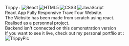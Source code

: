 
Trippy :  ![React](https://img.shields.io/badge/react-%2320232a.svg?style=for-the-badge&logo=react&logoColor=%2361DAFB) ![HTML5](https://img.shields.io/badge/html5-%23E34F26.svg?style=for-the-badge&logo=html5&logoColor=white)  ![CSS3](https://img.shields.io/badge/css3-%231572B6.svg?style=for-the-badge&logo=css3&logoColor=white) ![JavaScript](https://img.shields.io/badge/javascript-%23323330.svg?style=for-the-badge&logo=javascript&logoColor=%23F7DF1E)  
React App Fully Responsive TravelTour Website.  
The Website has been made from scratch using react.  
Realised as a personnal project.  
Backend isn't connected on this demonstration version  
If you want to see it live, check out my personal portflio at :  
![TrippyPic](https://user-images.githubusercontent.com/71343777/199231613-5fa32010-fee3-4a24-b32d-e4e4c255b89a.png)
